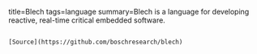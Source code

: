 title=Blech
tags=language
summary=Blech is a language for developing reactive, real-time critical embedded software.
~~~~~~

[Source](https://github.com/boschresearch/blech)

